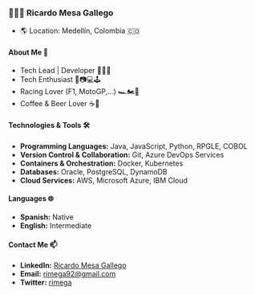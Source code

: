 ### 👨🏻‍💻 Ricardo Mesa Gallego
- 🌎 Location: Medellín, Colombia 🇨🇴
  
#### About Me 🚀
- Tech Lead | Developer 👨🏻‍💻 
- Tech Enthusiast 📱📷💻🕹 
- Racing Lover (F1, MotoGP,…) 🏎️🏍️🏁 
- Coffee & Beer Lover ☕️🍺 

#### Technologies & Tools 🛠️
- **Programming Languages:** Java, JavaScript, Python, RPGLE, COBOL
- **Version Control & Collaboration:** Git, Azure DevOps Services
- **Containers & Orchestration:** Docker, Kubernetes
- **Databases:** Oracle, PostgreSQL, DynamoDB
- **Cloud Services:** AWS, Microsoft Azure, IBM Cloud

#### Languages 🌐
- **Spanish:** Native
- **English:** Intermediate

#### Contact Me 📫
- **LinkedIn:** [Ricardo Mesa Gallego](https://www.linkedin.com/in/ricardo-mesa-gallego/)
- **Email:** rimega92@gmail.com
- **Twitter:** [rimega](https://twitter.com/rimega)
